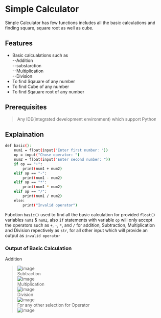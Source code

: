 # Simple Calculator

Simple Calculator has few functions includes all the basic calculations and finding square, square root as well as cube.


## Features

- Basic calcualations such as  
--Addition  
--substarction  
--Multiplication  
--Division  
- To find Sqauare of any number
- To find Cube of any number
- To find Sqauare root of any number


## Prerequisites
> Any IDE(integrated development environment) which support Python

## Explaination


```sh
def basic():
    num1 = float(input("Enter first number: "))
    op = input("Chose operator: ")
    num2 = float(input("Enter second number: "))
    if op == "+":
        print(num1 + num2)
    elif op == "-":
        print(num1 - num2)
    elif op == "*":
        print(num1 * num2)
    elif op == "/":
        print(num1 / num2)
    else:
        print("Invalid operator")

```
Fubction ```basic()``` used to find all the basic calculation for provided ```float()``` variables ```num1``` & ```num2```, also ```if``` statements with variable ```op```  will only accept the operators such as ```+```, ```-```, ```*```, and ```/``` for addition, Subtraction, Multiplication and Division repectively as ```str```, for all other input which will provide an output as ```invalid operator```

### Output of Basic Calculation
Addition  
>![image](https://user-images.githubusercontent.com/86762727/155142254-19c04e76-f2e0-4adc-ae7e-7da64e5aeba2.png)  
Subtraction  
>![image](https://user-images.githubusercontent.com/86762727/155142765-366b39c4-f61c-4c36-a333-6113e9b8d399.png)  
Multiplication  
>![image](https://user-images.githubusercontent.com/86762727/155143062-4ce32a2c-f49a-4559-9372-d7dc12d503e9.png)  
Division  
>![image](https://user-images.githubusercontent.com/86762727/155143315-e64d4fb6-fa32-4aa9-b09e-871f371eec18.png)  
For any other selection for Operator  
>![image](https://user-images.githubusercontent.com/86762727/155144190-eba86811-c615-4512-83f2-dfea96d00352.png)  


